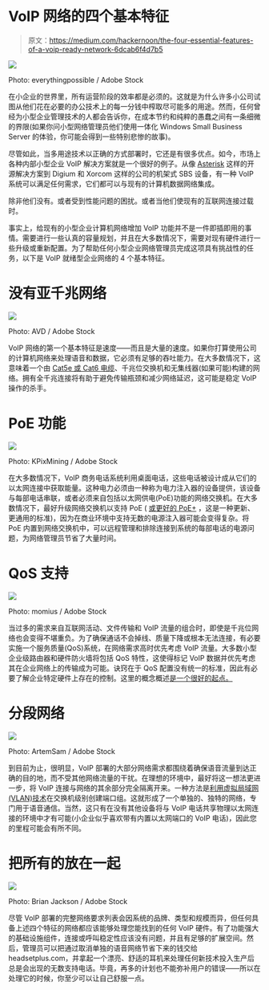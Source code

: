 # VoIP 网络的四个基本特征

> 原文：<https://medium.com/hackernoon/the-four-essential-features-of-a-voip-ready-network-6dcab6f4d7b5>

![](img/8a21d6fb3fa4980123512de67e320e13.png)

Photo: everythingpossible / Adobe Stock

在小企业的世界里，所有运营阶段的效率都是必须的。这就是为什么许多小公司试图从他们花在必要的办公技术上的每一分钱中榨取尽可能多的用途。然而，任何曾经为小型企业管理技术的人都会告诉你，在成本节约和纯粹的愚蠢之间有一条细微的界限(如果你问小型网络管理员他们使用一体化 Windows Small Business Server 的体验，你可能会得到一些特别悲惨的故事)。

尽管如此，当多用途技术以正确的方式部署时，它还是有很多优点。如今，市场上各种内部小型企业 VoIP 解决方案就是一个很好的例子。从像 [Asterisk](https://www.asterisk.org/) 这样的开源解决方案到 Digium 和 Xorcom 这样的公司的机架式 SBS 设备，有一种 VoIP 系统可以满足任何需求，它们都可以与现有的计算机数据网络集成。

除非他们没有。或者受到性能问题的困扰。或者当他们使现有的互联网连接过载时。

事实上，给现有的小型企业计算机网络增加 VoIP 功能并不是一件即插即用的事情。需要进行一些认真的容量规划，并且在大多数情况下，需要对现有硬件进行一些升级或重新配置。为了帮助任何小型企业网络管理员完成这项具有挑战性的任务，以下是 VoIP 就绪型企业网络的 4 个基本特征。

# 没有亚千兆网络

![](img/47fd326def88b541d1d4321270adfefa.png)

Photo: AVD / Adobe Stock

VoIP 网络的第一个基本特征是速度——而且是大量的速度。如果你打算使用公司的计算机网络来处理语音和数据，它必须有足够的吞吐能力。在大多数情况下，这意味着一个由 [Cat5e 或 Cat6 电缆](https://www.bittree.com/blogs/get-connected/difference-between-cat5e-and-cat6)、千兆位交换机和无集线器(如果可能)构建的网络。拥有全千兆连接将有助于避免传输瓶颈和减少网络延迟，这可能是稳定 VoIP 操作的杀手。

# PoE 功能

![](img/5d957532ac2998a88985e636dd4c6d26.png)

Photo: KPixMining / Adobe Stock

在大多数情况下，VoIP 商务电话系统利用桌面电话，这些电话被设计成从它们的以太网连接中获取能量。这种电力必须由一种称为电力注入器的设备提供，该设备与每部电话串联，或者必须来自包括以太网供电(PoE)功能的网络交换机。在大多数情况下，最好升级网络交换机以支持 PoE ( [或更好的 PoE+](/@AriaZhu/poe-vs-poe-which-is-better-for-you-4e83d2a3f126) ，这是一种更新、更通用的标准)，因为在商业环境中支持无数的电源注入器可能会变得复杂。将 PoE 内置到网络交换机中，可以远程管理和排除连接到系统的每部电话的电源问题，为网络管理员节省了大量时间。

# QoS 支持

![](img/cf6bc1ccfa814b1b8851bd57319e8639.png)

Photo: momius / Adobe Stock

当过多的需求来自互联网活动、文件传输和 VoIP 流量的组合时，即使是千兆位网络也会变得不堪重负。为了确保通话不会掉线、质量下降或根本无法连接，有必要实施一个服务质量(QoS)系统，在网络需求高时优先考虑 VoIP 流量。大多数小型企业级路由器和硬件防火墙将包括 QoS 特性，这使得标记 VoIP 数据并优先考虑其在企业网络上的传输成为可能。诀窍在于 QoS 配置没有统一的标准，因此有必要了解企业特定硬件上存在的控制。这里的概念概述[是一个很好的起点。](https://www.howtogeek.com/75660/the-beginners-guide-to-qos-on-your-router/)

# 分段网络

![](img/53aa79050f961c9c2b889d05fc7f2b63.png)

Photo: ArtemSam / Adobe Stock

到目前为止，很明显，VoIP 部署的大部分网络需求都围绕着确保语音流量到达正确的目的地，而不受其他网络流量的干扰。在理想的环境中，最好将这一想法更进一步，将 VoIP 连接与网络的其余部分完全隔离开来。一种方法是[利用虚拟局域网(VLAN)技术](https://www.lifewire.com/virtual-local-area-network-817357)在交换机级别创建端口组。这就形成了一个单独的、独特的网络，专门用于语音通信。当然，这只有在没有其他设备将与 VoIP 电话共享物理以太网连接的环境中才有可能(小企业似乎喜欢带有内置以太网端口的 VoIP 电话)，因此您的里程可能会有所不同。

# 把所有的放在一起

![](img/8a540bc72de0ed6e5cb85b97dbbe174a.png)

Photo: Brian Jackson / Adobe Stock

尽管 VoIP 部署的完整网络要求列表会因系统的品牌、类型和规模而异，但任何具备上述四个特征的网络都应该能够处理您能找到的任何 VoIP 硬件。有了功能强大的基础设施组件，连接或呼叫稳定性应该没有问题，并且有足够的扩展空间。然后，管理员可以把通过取消单独的语音网络节省下来的钱交给 headsetplus.com，并拿起一个漂亮、舒适的耳机来处理任何新技术投入生产后总是会出现的无数支持电话。毕竟，再多的计划也不能弥补用户的错误——所以在处理它的时候，你至少可以让自己舒服一点。
